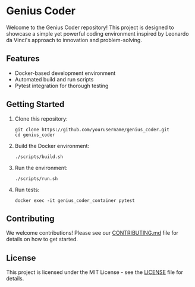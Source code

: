 
# Genius Coder

Welcome to the Genius Coder repository! This project is designed to showcase a simple yet powerful coding environment inspired by Leonardo da Vinci's approach to innovation and problem-solving.

## Features

- Docker-based development environment
- Automated build and run scripts
- Pytest integration for thorough testing

## Getting Started

1. Clone this repository:
   ```
   git clone https://github.com/yourusername/genius_coder.git
   cd genius_coder
   ```

2. Build the Docker environment:
   ```
   ./scripts/build.sh
   ```

3. Run the environment:
   ```
   ./scripts/run.sh
   ```

4. Run tests:
   ```
   docker exec -it genius_coder_container pytest
   ```

## Contributing

We welcome contributions! Please see our [CONTRIBUTING.md](CONTRIBUTING.md) file for details on how to get started.

## License

This project is licensed under the MIT License - see the [LICENSE](LICENSE) file for details.
